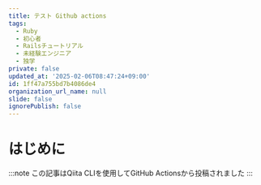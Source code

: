 ```yaml
---
title: テスト Github actions
tags:
  - Ruby
  - 初心者
  - Railsチュートリアル
  - 未経験エンジニア
  - 独学
private: false
updated_at: '2025-02-06T08:47:24+09:00'
id: 1ff47a755bd7b4086de4
organization_url_name: null
slide: false
ignorePublish: false
---
```

# はじめに
:::note この記事はQiita CLIを使用してGitHub Actionsから投稿されました :::
